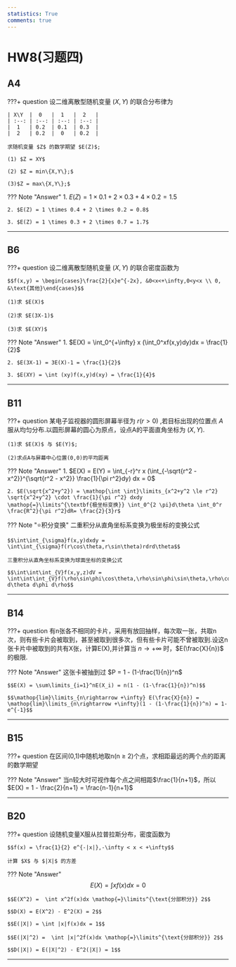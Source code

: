 ```yaml
---
statistics: True
comments: true
---
```


# HW8(习题四)

## A4

???+ question
    设二维离散型随机变量 $(X,Y)$ 的联合分布律为

    | X\Y  |  0   |  1   |  2   |
    | :--: | :--: | :--: | :--: |
    |  1   | 0.2  | 0.1  | 0.3  |
    |  2   | 0.2  |  0   | 0.2  |

    求随机变量 $Z$ 的数学期望 $E(Z)$;

    (1) $Z = XY$

    (2) $Z = min\{X,Y\};$

    (3)$Z = max\{X,Y\};$

??? Note "Answer"
    1. $E(Z) = 1 \times 0.1 + 2 \times 0.3 + 4 \times 0.2 = 1.5$

    2. $E(Z) = 1 \times 0.4 + 2 \times 0.2 = 0.8$

    3. $E(Z) = 1 \times 0.3 + 2 \times 0.7 = 1.7$

---

## B6

???+ question
    设二维离散型随机变量 $(X,Y)$ 的联合密度函数为

    $$f(x,y) = \begin{cases}\frac{2}{x}e^{-2x}, &0<x<+\infty,0<y<x \\ 0, &\text{其他}\end{cases}$$

    (1)求 $E(X)$

    (2)求 $E(3X-1)$

    (3)求 $E(XY)$

??? Note "Answer"
    1. $E(X) = \int_0^{+\infty} x (\int_0^xf(x,y)dy)dx = \frac{1}{2}$

    2. $E(3X-1) = 3E(X)-1 = \frac{1}{2}$

    3. $E(XY) = \int (xy)f(x,y)d(xy) = \frac{1}{4}$

---

## B11

???+ question
    某电子监视器的圆形屏幕半径为 $r(r>0)$ ,若目标出现的位置点 $A$ 服从均匀分布.以圆形屏幕的圆心为原点，设点A的平面直角坐标为 $(X,Y)$.

    (1)求 $E(X)$ 与 $E(Y)$;

    (2)求点A与屏幕中心位置(0,0)的平均距离

??? Note "Answer"
    1. $E(X) = E(Y) = \int_{-r}^r x (\int_{-\sqrt{r^2 - x^2}}^{\sqrt{r^2 - x^2}} \frac{1}{\pi r^2}dy) dx = 0$

    2. $E(\sqrt{x^2+y^2}) = \mathop{\int \int}\limits_{x^2+y^2 \le r^2} \sqrt{x^2+y^2} \cdot \frac{1}{\pi r^2} dxdy \mathop{=}\limits^{\textbf{极坐标变换}} \int_0^{2 \pi}d\theta \int_0^r \frac{R^2}{\pi r^2}dR= \frac{2}{3}r$

??? Note "⭐积分变换"
    二重积分从直角坐标系变换为极坐标的变换公式

    $$\int\int_{\sigma}f(x,y)dxdy = \int\int_{\sigma}f(r\cos\theta,r\sin\theta)rdrd\theta$$

    三重积分从直角坐标系变换为球面坐标的变换公式

    $$\int\int\int_{V}f(x,y,z)dV = \int\int\int_{V}f(\rho\sin\phi\cos\theta,\rho\sin\phi\sin\theta,\rho\cos\phi)\rho^2\sin\phi d\theta d\phi d\rho$$

---

## B14

???+ question
    有n张各不相同的卡片，采用有放回抽样，每次取一张，共取n次，则有些卡片会被取到，甚至被取到很多次，但有些卡片可能不曾被取到.设这n张卡片中被取到的共有X张，计算E(X),并计算当 $n \rightarrow +\infty$ 时，$E(\frac{X}{n})$ 的极限.

??? Note "Answer"
    这张卡被抽到过 $P = 1 - (1-\frac{1}{n})^n$

    $$E(X) = \sum\limits_{i=1}^nE(X_i) = n(1 - (1-\frac{1}{n})^n)$$

    $$\mathop{lim}\limits_{n\rightarrow +\infty} E(\frac{X}{n}) = \mathop{lim}\limits_{n\rightarrow +\infty}(1 - (1-\frac{1}{n})^n) = 1-e^{-1}$$

---

## B15

???+ question
    在区间(0,1)中随机地取n(n $\ge$ 2)个点，求相距最远的两个点的距离的数学期望

??? Note "Answer"
    当n较大时可视作每个点之间相距$\frac{1}{n+1}$，所以$E(X) = 1 - \frac{2}{n+1} = \frac{n-1}{n+1}$

---

## B20

???+ question
    设随机变量X服从拉普拉斯分布，密度函数为

    $$f(x) = \frac{1}{2} e^{-|x|},-\infty < x < +\infty$$

    计算 $X$ 与 $|X|$ 的方差

??? Note "Answer"
    $$E(X) = \int xf(x)dx = 0$$

    $$E(X^2) =  \int x^2f(x)dx \mathop{=}\limits^{\text{分部积分}} 2$$

    $$D(X) = E(X^2) - E^2(X) = 2$$

    $$E(|X|) = \int |x|f(x)dx = 1$$

    $$E(|X|^2) =  \int |x|^2f(x)dx \mathop{=}\limits^{\text{分部积分}} 2$$

    $$D(|X|) = E(|X|^2) - E^2(|X|) = 1$$

---